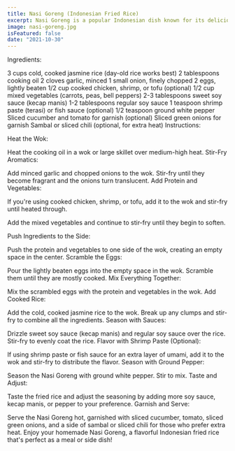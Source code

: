 ```yaml
---
title: Nasi Goreng (Indonesian Fried Rice)
excerpt: Nasi Goreng is a popular Indonesian dish known for its delicious combination of fried rice, a flavorful mix of spices, and various ingredients like vegetables, chicken, shrimp, and more. It's a versatile and comforting dish that's easy to make at home
image: nasi-goreng.jpg
isFeatured: false
date: "2021-10-30"
---
```


Ingredients:

3 cups cold, cooked jasmine rice (day-old rice works best)
2 tablespoons cooking oil
2 cloves garlic, minced
1 small onion, finely chopped
2 eggs, lightly beaten
1/2 cup cooked chicken, shrimp, or tofu (optional)
1/2 cup mixed vegetables (carrots, peas, bell peppers)
2-3 tablespoons sweet soy sauce (kecap manis)
1-2 tablespoons regular soy sauce
1 teaspoon shrimp paste (terasi) or fish sauce (optional)
1/2 teaspoon ground white pepper
Sliced cucumber and tomato for garnish (optional)
Sliced green onions for garnish
Sambal or sliced chili (optional, for extra heat)
Instructions:

Heat the Wok:

Heat the cooking oil in a wok or large skillet over medium-high heat.
Stir-Fry Aromatics:

Add minced garlic and chopped onions to the wok. Stir-fry until they become fragrant and the onions turn translucent.
Add Protein and Vegetables:

If you're using cooked chicken, shrimp, or tofu, add it to the wok and stir-fry until heated through.

Add the mixed vegetables and continue to stir-fry until they begin to soften.

Push Ingredients to the Side:

Push the protein and vegetables to one side of the wok, creating an empty space in the center.
Scramble the Eggs:

Pour the lightly beaten eggs into the empty space in the wok. Scramble them until they are mostly cooked.
Mix Everything Together:

Mix the scrambled eggs with the protein and vegetables in the wok.
Add Cooked Rice:

Add the cold, cooked jasmine rice to the wok. Break up any clumps and stir-fry to combine all the ingredients.
Season with Sauces:

Drizzle sweet soy sauce (kecap manis) and regular soy sauce over the rice. Stir-fry to evenly coat the rice.
Flavor with Shrimp Paste (Optional):

If using shrimp paste or fish sauce for an extra layer of umami, add it to the wok and stir-fry to distribute the flavor.
Season with Ground Pepper:

Season the Nasi Goreng with ground white pepper. Stir to mix.
Taste and Adjust:

Taste the fried rice and adjust the seasoning by adding more soy sauce, kecap manis, or pepper to your preference.
Garnish and Serve:

Serve the Nasi Goreng hot, garnished with sliced cucumber, tomato, sliced green onions, and a side of sambal or sliced chili for those who prefer extra heat.
Enjoy your homemade Nasi Goreng, a flavorful Indonesian fried rice that's perfect as a meal or side dish!
